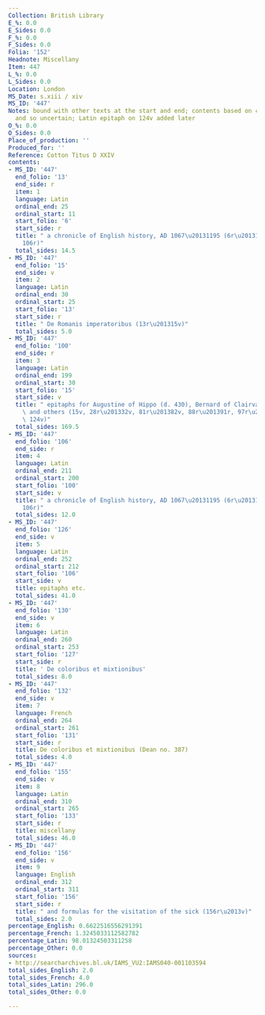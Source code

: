 ```yaml
---
Collection: British Library
E_%: 0.0
E_Sides: 0.0
F_%: 0.0
F_Sides: 0.0
Folia: '152'
Headnote: Miscellany
Item: 447
L_%: 0.0
L_Sides: 0.0
Location: London
MS_Date: s.xiii / xiv
MS_ID: '447'
Notes: bound with other texts at the start and end; contents based on catalogue description
  and so uncertain; Latin epitaph on 124v added later
O_%: 0.0
O_Sides: 0.0
Place_of_production: ''
Produced_for: ''
Reference: Cotton Titus D XXIV
contents:
- MS_ID: '447'
  end_folio: '13'
  end_side: r
  item: 1
  language: Latin
  ordinal_end: 25
  ordinal_start: 11
  start_folio: '6'
  start_side: r
  title: " a chronicle of English history, AD 1067\u20131195 (6r\u201313r, 100v\u2013\
    106r)"
  total_sides: 14.5
- MS_ID: '447'
  end_folio: '15'
  end_side: v
  item: 2
  language: Latin
  ordinal_end: 30
  ordinal_start: 25
  start_folio: '13'
  start_side: r
  title: " De Romanis imperatoribus (13r\u201315v)"
  total_sides: 5.0
- MS_ID: '447'
  end_folio: '100'
  end_side: r
  item: 3
  language: Latin
  ordinal_end: 199
  ordinal_start: 30
  start_folio: '15'
  start_side: v
  title: " epitaphs for Augustine of Hippo (d. 430), Bernard of Clairvaux (d. 1153)\
    \ and others (15v, 28r\u201332v, 81r\u201382v, 88r\u201391r, 97r\u2013v, 107r,\
    \ 124v)"
  total_sides: 169.5
- MS_ID: '447'
  end_folio: '106'
  end_side: r
  item: 4
  language: Latin
  ordinal_end: 211
  ordinal_start: 200
  start_folio: '100'
  start_side: v
  title: " a chronicle of English history, AD 1067\u20131195 (6r\u201313r, 100v\u2013\
    106r)"
  total_sides: 12.0
- MS_ID: '447'
  end_folio: '126'
  end_side: v
  item: 5
  language: Latin
  ordinal_end: 252
  ordinal_start: 212
  start_folio: '106'
  start_side: v
  title: epitaphs etc.
  total_sides: 41.0
- MS_ID: '447'
  end_folio: '130'
  end_side: v
  item: 6
  language: Latin
  ordinal_end: 260
  ordinal_start: 253
  start_folio: '127'
  start_side: r
  title: ' De coloribus et mixtionibus'
  total_sides: 8.0
- MS_ID: '447'
  end_folio: '132'
  end_side: v
  item: 7
  language: French
  ordinal_end: 264
  ordinal_start: 261
  start_folio: '131'
  start_side: r
  title: De coloribus et mixtionibus (Dean no. 387)
  total_sides: 4.0
- MS_ID: '447'
  end_folio: '155'
  end_side: v
  item: 8
  language: Latin
  ordinal_end: 310
  ordinal_start: 265
  start_folio: '133'
  start_side: r
  title: miscellany
  total_sides: 46.0
- MS_ID: '447'
  end_folio: '156'
  end_side: v
  item: 9
  language: English
  ordinal_end: 312
  ordinal_start: 311
  start_folio: '156'
  start_side: r
  title: " and formulas for the visitation of the sick (156r\u2013v)"
  total_sides: 2.0
percentage_English: 0.6622516556291391
percentage_French: 1.3245033112582782
percentage_Latin: 98.01324503311258
percentage_Other: 0.0
sources:
- http://searcharchives.bl.uk/IAMS_VU2:IAMS040-001103594
total_sides_English: 2.0
total_sides_French: 4.0
total_sides_Latin: 296.0
total_sides_Other: 0.0

---
```

